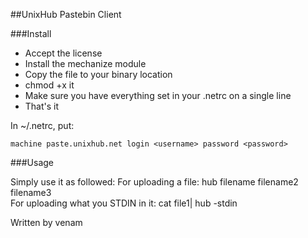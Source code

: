 ##UnixHub Pastebin Client

###Install

* Accept the license
* Install the mechanize module
* Copy the file to your binary location
* chmod +x it
* Make sure you have everything set in your .netrc on a single line
* That's it

In ~/.netrc, put:

``machine paste.unixhub.net login <username> password <password>``    

###Usage

Simply use it as followed:
    For uploading a file: hub filename filename2 filename3  
    For uploading what you STDIN in it: cat file1| hub -stdin

Written by venam

